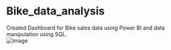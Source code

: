 # Bike_data_analysis
Created Dashboard for Bike sales data using Power BI and data manipulation using SQL. <br>
![image](https://github.com/user-attachments/assets/dfa0b86e-085b-4061-8f99-c1cd5e7ab832)
